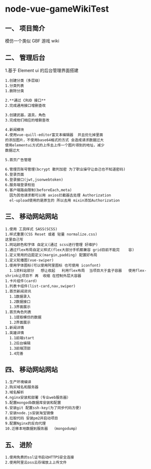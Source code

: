 # node-vue-gameWikiTest

## 一、 项目简介

模仿一个类似 GBF 游戏 wiki

## 二、 管理后台

1.基于 Element ui 的后台管理界面搭建

    1.创建分类（多层级）
    1.分类列表
    1.删除分类

    2.**通过 CRUD 接口**
    2.完成通用接口增删查改

    3.创建武器，道具，角色
    3.完成他们相应的增删查改

    4.新闻模块
    4.使用vue-quill-editor富文本编辑器  并且优化掉里面
    的添加图片，不使用base64格式的方式 会造成请求数据过大
    使用elementui方式的上传去上传一个图片得到的地址，减少
    数据过大

    5.首页广告管理

    6.管理员账号管理(bcrypt 散列加密 为了职业操守让自己也不知道密码)
    6.登录页面
    6.登录接口(jwt,jsonwebtoken)
    6.服务端登录校验
    6.客户端路由限制(beforeEach,meta)
      因为其他请求都可以用 axios拦截器去处理 Authorization
      el-upload使用的是原生的 所以去用 mixin添加Authorization

## 三、 移动网站网站

    1.使用 工具样式 SASS(SCSS) 
    1.样式重置(CSS Reset 或者 轻量 normalize.css)
    这里自己写
    1.网站颜色和字体 自定义(通过 scss进行管理 好维护)
    1.通过flex布局自定义样式(flex大部分手机都兼容 grid目前不能完    容)
    1.定义常用的边距定义(margin,padding) 配置好布局
    1.定义轮播图(vue-swiper)
    1.使用字体图标(可以使用阿里图标 也可使用 iconfont)
      1.1资料站部分   想让收起   利用flex布局  当项目大于盒子容器   使用flex-shrink让项目不 再  收缩 在控制外层大容器
    1.卡片组件(card)
    1.列表卡组件(list-card,nav,swiper)
    1.首页新闻资讯
      1.1数据录入
      1.2数据接口
      1.3界面展示
    1.首页角色列表
      1.1提取模仿的数据
      1.2界面展示
    1.新闻详情
    1.英雄详情
      1.1前端start
      1.2后台编辑
      1.3前端顶部
      1.4完善


## 四、 移动网站网站

    1.生产环境编译
    2.购买域名和服务器
    3.域名解析
    4.nginx安装和部署（专业web服务器）
    5.配置mongodb数据库安装和配置
    6.安装git 配置ssh-key(为了同步代码方便)
    7.安装node.js安装淘宝镜像
    8.拉取代码 安装pm2并启动项目
    9.配置Nginx的反向代理
    10.迁移本地数据到服务器  （mongodump）

## 五、 进阶
    
    1.使用免费的ssl证书启动HTTPS安全连接
    2.使用阿里云oss云存储放上上传文件